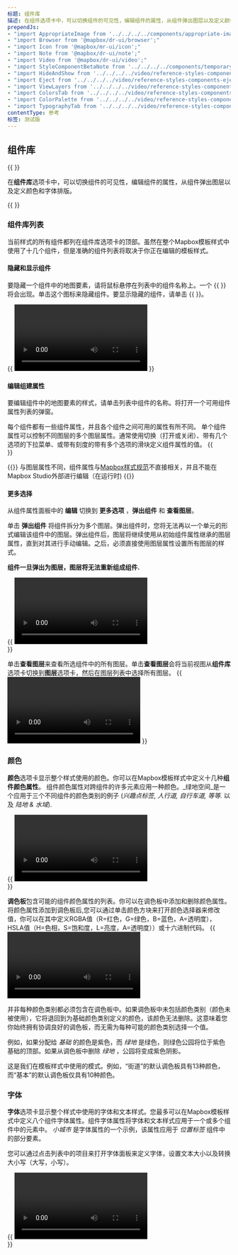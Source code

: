```yaml
---
标题: 组件库
描述: 在组件选项卡中，可以切换组件的可见性，编辑组件的属性，从组件弹出图层以及定义颜色和字体排版。
prependJs:
- "import AppropriateImage from '../../../../components/appropriate-image';"
- "import Browser from '@mapbox/dr-ui/browser';"
- "import Icon from '@mapbox/mr-ui/icon';"
- "import Note from '@mapbox/dr-ui/note';"
- "import Video from '@mapbox/dr-ui/video';"
- "import StyleComponentBetaNote from '../../../../components/temporary/style-component-beta-note.js';"
- "import HideAndShow from '../../../../video/reference-styles-components-hide-and-show.mp4';"
- "import Eject from '../../../../video/reference-styles-components-eject.mp4';"
- "import ViewLayers from '../../../../video/reference-styles-components-view-layers.mp4';"
- "import ColorsTab from '../../../../video/reference-styles-components-colors-tab.mp4';"
- "import ColorPalette from '../../../../video/reference-styles-components-color-palette.mp4';"
- "import TypographyTab from '../../../../video/reference-styles-components-typography-tab.mp4';"
contentType: 参考
标签: 测试版
---
```


## 组件库

{{ <StyleComponentBetaNote /> }}

在**组件库**选项卡中，可以切换组件的可见性，编辑组件的属性，从组件弹出图层以及定义颜色和字体排版。

{{
  <Browser>
    <AppropriateImage
      imageId="reference-styles-components-intro"
      alt="A screenshot of the Mapbox Studio style editor with the Components tab selected."
    />
  </Browser>
}}

### 组件库列表

当前样式的所有组件都列在组件库选项卡的顶部。虽然在整个Mapbox模板样式中使用了十几个组件，但是准确的组件列表将取决于你正在编辑的模板样式。

#### 隐藏和显示组件

要隐藏一个组件中的地图要素，请将鼠标悬停在列表中的组件名称上。一个 {{ <Icon name="noeye" inline={true} /> }} 将会出现。单击这个图标来隐藏组件。要显示隐藏的组件，请单击 {{ <Icon name="eye" inline={true} /> }}。

{{
  <Browser>
    <Video
      src={HideAndShow}
      title="Turn on and off components by clicking the eye icon that appears after hovering over the name of a component."
    />
  </Browser>
}}

#### 编辑组建属性

要编辑组件中的地图要素的样式，请单击列表中组件的名称。将打开一个可用组件属性列表的弹窗。

每个组件都有一些组件属性，并且各个组件之间可用的属性有所不同。 单个组件属性可以控制不同图层的多个图层属性。通常使用切换（打开或关闭）、带有几个选项的下拉菜单、或带有刻度的带有多个选项的滑块定义组件属性的值。
{{
  <AppropriateImage
    imageId="reference-styles-components-component-properties"
    alt="A screenshot of the Mapbox Studio style editor after clicking the Points of interest component to open the component properties panel."
  />
  <br />
}}

{{<Note title="组件属性和Mapbox样式规范">}}
与图层属性不同，组件属性与[Mapbox样式规范](https://docs.mapbox.com/mapbox-gl-js/style-spec/)不直接相关，并且不能在Mapbox Studio外部进行编辑（在运行时)
{{</Note>}}

#### 更多选择

从组件属性面板中的 **编辑** 切换到 **更多选项** ，**弹出组件** 和 **查看图层**。

单击 **弹出组件** 将组件拆分为多个图层。弹出组件时，您将无法再以一个单元的形式编辑该组件中的图层。弹出组件后，图层将继续使用从初始组件属性继承的图层属性，直到对其进行手动编辑。之后，必须直接使用图层属性设置所有图层的样式。

**组件一旦弹出为图层，图层将无法重新组成组件.**

{{
  <Browser>
    <Video
      src={Eject}
      title=""
    />
  </Browser>
  <br />
}}

单击**查看图层**来查看所选组件中的所有图层。单击**查看图层**会将当前视图从**组件库**选项卡切换到**图层**选项卡，然后在图层列表中选择所有图层。
{{
  <Browser>
    <Video
      src={ViewLayers}
      title=""
    />
  </Browser>
}}

### 颜色

**颜色**选项卡显示整个样式使用的颜色。你可以在Mapbox模板样式中定义十几种**组件颜色属性**。 组件颜色属性对跨组件的许多元素应用一种颜色。_绿地空间_是一个应用于三个不同组件的颜色类别的例子 (_兴趣点标签_, _人行道, 自行车道, 等等._ 以及 _陆地 & 水域_).

{{
  <Browser>
    <Video
      src={ColorsTab}
      title=""
    />
  </Browser>
  <br />
}}

**调色板**包含可能的组件颜色属性的列表。你可以在调色板中添加和删除颜色属性。将颜色属性添加到调色板后,您可以通过单击颜色方块来打开颜色选择器来修改值，你可以在其中定义RGBA值（R=红色，G=绿色，B=蓝色，A=透明度），HSLA值（H=色相，S=饱和度，L=亮度，A=透明度））或十六进制代码。
{{
  <Video
    src={ColorPalette}
    title=""
  />
  <br />
}}

并非每种颜色类别都必须包含在调色板中。如果调色板中未包括颜色类别（颜色未被使用），它将退回到为基础颜色类别定义的颜色，该颜色无法删除。这意味着您你始终拥有协调良好的调色板，而无需为每种可能的颜色类别选择一个值。

例如，如果分配给 _基础_ 的颜色是紫色，而 _绿地_ 是绿色，则绿色公园将位于紫色基础的顶部。如果从调色板中删除 _绿地_ ，公园将变成紫色阴影。

这是我们在模板样式中使用的模式。例如，“街道”的默认调色板具有13种颜色，而“基本”的默认调色板仅具有10种颜色。

### 字体

**字体**选项卡显示整个样式中使用的字体和文本样式。您最多可以在Mapbox模板样式中定义八个组件字体属性。组件字体属性将字体和文本样式应用于一个或多个组件中的元素中。 _小城市_ 是字体属性的一个示例，该属性应用于 _位置标签_ 组件中的部分要素。

您可以通过点击列表中的项目来打开字体面板来定义字体，设置文本大小以及转换大小写（大写，小写）。

{{
  <Browser>
    <Video
      src={TypographyTab}
      title=""
    />
  </Browser>
  <br />
}}
